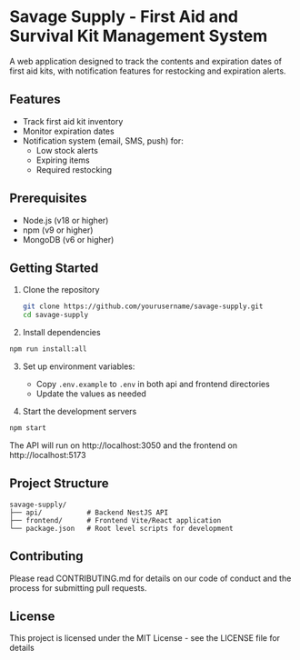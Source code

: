 # Savage Supply - First Aid and Survival Kit Management System

A web application designed to track the contents and expiration dates of first aid kits, with notification features for restocking and expiration alerts.

## Features

- Track first aid kit inventory
- Monitor expiration dates
- Notification system (email, SMS, push) for:
  - Low stock alerts
  - Expiring items
  - Required restocking

## Prerequisites

- Node.js (v18 or higher)
- npm (v9 or higher)
- MongoDB (v6 or higher)

## Getting Started

1. Clone the repository

   ```bash
   git clone https://github.com/yourusername/savage-supply.git
   cd savage-supply
   ```

2. Install dependencies

```bash
npm run install:all
```

3. Set up environment variables:

   - Copy `.env.example` to `.env` in both api and frontend directories
   - Update the values as needed

4. Start the development servers

```bash
npm start
```

The API will run on http://localhost:3050 and the frontend on http://localhost:5173

## Project Structure

```
savage-supply/
├── api/           # Backend NestJS API
├── frontend/      # Frontend Vite/React application
└── package.json   # Root level scripts for development
```

## Contributing

Please read CONTRIBUTING.md for details on our code of conduct and the process for submitting pull requests.

## License

This project is licensed under the MIT License - see the LICENSE file for details

